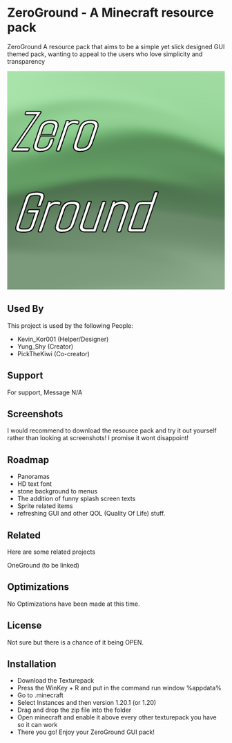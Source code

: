 
# ZeroGround - A Minecraft resource pack

ZeroGround
A resource pack that aims to be a simple yet slick designed GUI themed pack, wanting to appeal to the users who love simplicity and transparency


![Logo](https://github.com/PickTheKiwi/ZeroGround/blob/main/pack.png?raw=true)


## Used By

This project is used by the following People:

- Kevin_Kor001 (Helper/Designer)
- Yung_Shy (Creator)
- PickTheKiwi (Co-creator)


## Support

For support, Message N/A


## Screenshots

I would recommend to download the resource pack and try it out yourself rather than looking at screenshots!
I promise it wont disappoint!


## Roadmap

- Panoramas
- HD text font
- stone background to menus
- The addition of funny splash screen texts
- Sprite related items
- refreshing GUI and other QOL (Quality Of Life) stuff.


## Related

Here are some related projects

OneGround (to be linked)


## Optimizations

No Optimizations have been made at this time.


## License

Not sure but there is a chance of it being OPEN.


## Installation



- Download the Texturepack
- Press the WinKey + R and put in the command run window %appdata%
- Go to .minecraft
- Select Instances and then version 1.20.1 (or 1.20)
- Drag and drop the zip file into the folder
- Open minecraft and enable it above every other texturepack you have so it can work
- There you go! Enjoy your ZeroGround GUI pack!

